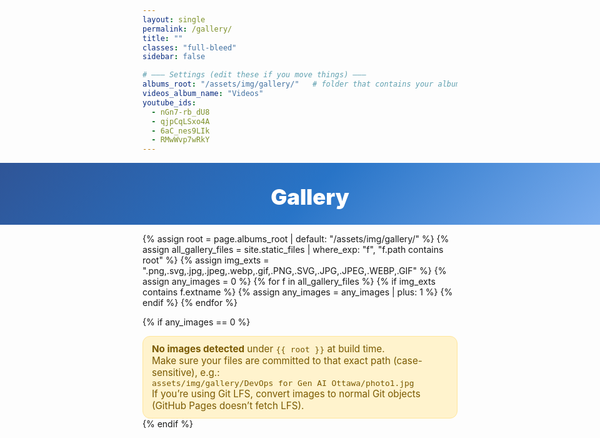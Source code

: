 ```yaml
---
layout: single
permalink: /gallery/
title: ""
classes: "full-bleed"
sidebar: false

# ——— Settings (edit these if you move things) ———
albums_root: "/assets/img/gallery/"   # folder that contains your album subfolders
videos_album_name: "Videos"
youtube_ids:
  - nGn7-rb_dU8
  - qjpCqLSxo4A
  - 6aC_nes9LIk
  - RMwWvp7wRkY
---
```


<style>
/* Full-bleed container reset */
.page.full-bleed .page__inner-wrap,
.page.full-bleed .page__content { max-width: none !important; padding: 0 !important; }

/* Hide theme title to avoid duplicate H1 */
.page__title { display:none !important; }

/* ===== Blue header (hero) ===== */
.g-hero {
  width: 100vw; margin-left: calc(50% - 50vw); margin-right: calc(50% - 50vw);
  background: linear-gradient(135deg,#2f5597 0%,#2874c7 50%,#7fb0f0 100%);
  color:#fff; text-align:center; padding: 34px 16px 24px;
}
.g-hero h1 { margin:0; font-weight:900; font-size: clamp(24px,3.6vw,40px); }

/* ===== Centered content wrapper ===== */
.albums-stage{
  display:flex; align-items:flex-start; justify-content:center;
  padding: 24px clamp(12px,3vw,36px) 40px;
}
.albums-grid{
  width: 100%;
  max-width: 1280px;
  margin: 0 auto;
  display:grid; gap:20px;
  grid-template-columns: repeat(1, minmax(320px, 1fr));
}
@media (min-width: 800px){
  .albums-grid{ grid-template-columns: repeat(2, minmax(380px, 1fr)); }
}
@media (min-width: 1200px){
  .albums-grid{ grid-template-columns: repeat(3, minmax(420px, 1fr)); }
}

/* Server-side notice */
.notice{
  max-width: 980px; margin: 12px auto 0;
  padding: 10px 14px; border-radius: 12px;
  background: #fff3cd; color:#7a5a00; border:1px solid #ffe69c;
  font-size: 0.95rem;
}

/* Album card */
.album-card{
  position:relative; overflow:hidden; border-radius:16px;
  background:#fff; border:1px solid rgba(0,0,0,.06);
  box-shadow: 0 12px 36px rgba(2,24,71,.07);
  cursor:pointer;
}
.album-cover{
  width:100%; aspect-ratio: 16/10; object-fit:cover; display:block;
  transition: transform .25s ease;
}
.album-card:hover .album-cover{ transform: scale(1.03); }

.album-meta{
  position:absolute; left:10px; bottom:10px; right:10px;
  display:flex; align-items:center; justify-content:space-between; gap:8px;
  background: linear-gradient(180deg, rgba(0,0,0,0) 0%,
                                      rgba(6,18,38,.50) 50%,
                                      rgba(6,18,38,.80) 100%);
  color:#eaf1ff; border-radius:12px; padding:12px 14px;
  backdrop-filter: blur(2px);
}
.album-name{
  font-weight:900; letter-spacing:.2px;
  font-size: clamp(16px, 2.2vw, 24px);
  line-height: 1.15;
  white-space: normal;
  text-shadow: 0 2px 10px rgba(0,0,0,.4);
}
.album-count{
  font-weight:800; opacity:.9;
  font-size: clamp(12px, 1.4vw, 14px);
}

/* ===== Viewer (overlay) — JS toggles display only ===== */
#viewer{
  position:fixed; inset:0; z-index:9999;
  background: rgba(6,12,24,.6); backdrop-filter: blur(6px);
  display: none; /* hidden by default */
}
.viewer-inner{
  position:absolute; inset:0; display:flex; flex-direction:column; gap:10px;
  padding: clamp(10px,3vw,22px);
}
.viewer-bar{
  position: relative; z-index: 5;
  display:flex; align-items:center; justify-content:space-between; gap:10px;
  color:#eaf1ff;
}
.viewer-title{ font-weight:900; font-size:clamp(16px,1.8vw,20px); }

/* ✕ Close (fixed, top-right) */
.viewer-close{
  position: fixed; top: 16px; right: 16px;
  z-index: 2147483647;
  background: rgba(0,0,0,.65); color:#fff; border:1px solid rgba(255,255,255,.45);
  border-radius:999px; width:46px; height:46px; display:grid; place-items:center;
  text-decoration:none; font-weight:900; font-size:22px; line-height:1; cursor:pointer;
}
.viewer-close:hover{ background: rgba(0,0,0,.8); }

/* Horizontal strip (normal visuals) */
.viewer-strip{
  position:relative; flex:1 1 auto; overflow-x:auto; overflow-y:hidden;
  scroll-snap-type: x mandatory; display:flex; gap:10px; padding: 6px 0;
}
.viewer-item{
  flex: 0 0 auto; scroll-snap-align: center;
  display:grid; place-items:center;
  background:#000; border-radius:14px; overflow:hidden;
  border:1px solid rgba(255,255,255,.15);
  width: min(72vw, 780px);
  height: min(62vh, 520px);
  box-shadow: 0 18px 50px rgba(0,0,0,.45);
}
@media (max-width: 640px){
  .viewer-item{ width: 92vw; height: 56vh; }
}
.viewer-item img, .viewer-item iframe{
  max-width: 100%; max-height: 100%;
  width: auto; height: auto;
  object-fit: contain; display:block; border:0; background:#000;
}

/* RIGHT-SIDE fixed arrows (don’t move with images) */
.viewer-nav-fixed{
  position: fixed; right: 16px; top: 50%; transform: translateY(-50%);
  display: flex; flex-direction: column; gap: 10px;
  z-index: 2147483000; pointer-events: none;
}
.nav-btn{
  pointer-events: auto;
  width:48px; height:48px; border-radius:999px;
  background: rgba(0,0,0,.55); color:#fff;
  border:1px solid rgba(255,255,255,.35); display:grid; place-items:center;
  cursor:pointer; font-size: 22px; line-height: 1; backdrop-filter: blur(2px);
}
.nav-btn:hover{ background: rgba(0,0,0,.7); }

/* Hide MM pager here */
.pagination, .pagination--pager { display:none !important; }
</style>

<!-- ===== BLUE HEADER ===== -->
<section class="g-hero" aria-labelledby="gallery-heading">
  <h1 id="gallery-heading">Gallery</h1>
</section>

<!-- ===== SERVER-SIDE DIAGNOSTIC (shows if Jekyll finds 0 images) ===== -->
{% assign root = page.albums_root | default: "/assets/img/gallery/" %}
{% assign all_gallery_files = site.static_files | where_exp: "f", "f.path contains root" %}
{% assign img_exts = ".png,.svg,.jpg,.jpeg,.webp,.gif,.PNG,.SVG,.JPG,.JPEG,.WEBP,.GIF" %}
{% assign any_images = 0 %}
{% for f in all_gallery_files %}
  {% if img_exts contains f.extname %}
    {% assign any_images = any_images | plus: 1 %}
  {% endif %}
{% endfor %}

{% if any_images == 0 %}
<div class="notice">
  <strong>No images detected</strong> under <code>{{ root }}</code> at build time.<br>
  Make sure your files are committed to that exact path (case-sensitive), e.g.:<br>
  <code>assets/img/gallery/DevOps for Gen AI Ottawa/photo1.jpg</code><br>
  If you’re using Git LFS, convert images to normal Git objects (GitHub Pages doesn’t fetch LFS).
</div>
{% endif %}

<!-- ===== CENTERED ALBUMS ===== -->
<section id="gallery-home" class="albums-stage" aria-label="Gallery albums" tabindex="-1">
  <div id="albumsGrid" class="albums-grid"></div>
</section>

<!-- Hidden pool of media items generated by Liquid (images + videos) -->
<div id="mediaPool" style="display:none">
  {% for f in all_gallery_files %}
    {% if img_exts contains f.extname %}
      {% assign rel = f.path | remove: root %}
      {% assign album = rel | split:'/' | first %}
      {% if album == rel %}{% assign album = "Photos" %}{% endif %}
      <a class="media" data-type="image" data-album="{{ album }}" href="{{ f.path | relative_url | url_encode | replace:'+','%20' }}"></a>
    {% endif %}
  {% endfor %}

  {% if page.youtube_ids and page.youtube_ids.size > 0 %}
    {% assign vname = page.videos_album_name | default: "Videos" %}
    {% for vid in page.youtube_ids %}
      <a class="media" data-type="video" data-album="{{ vname }}" href="https://www.youtube-nocookie.com/embed/{{ vid }}"></a>
    {% endfor %}
  {% endif %}
</div>

<!-- Viewer Modal -->
<div id="viewer" aria-label="Album viewer">
  <div class="viewer-inner">
    <div class="viewer-bar">
      <div class="viewer-title" id="viewerTitle">Album</div>
      <a id="viewerClose" class="viewer-close" href="#gallery-home" aria-label="Close viewer and return to Gallery">✕</a>
    </div>

    <div class="viewer-strip" id="viewerStrip" tabindex="0" aria-label="Scroll left or right to browse">
      <!-- items injected by JS -->
    </div>
  </div>
  <div class="viewer-nav-fixed" aria-hidden="false">
    <button class="nav-btn" id="navPrev" aria-label="Previous">‹</button>
    <button class="nav-btn" id="navNext" aria-label="Next">›</button>
  </div>
</div>

<script>
(function(){
  var pool        = document.getElementById('mediaPool');
  var albumsGrid  = document.getElementById('albumsGrid');

  var viewer      = document.getElementById('viewer');
  var viewerTitle = document.getElementById('viewerTitle');
  var viewerStrip = document.getElementById('viewerStrip');
  var btnClose    = document.getElementById('viewerClose');
  var btnPrev     = document.getElementById('navPrev');
  var btnNext     = document.getElementById('navNext');

  // Collect anchors emitted by Liquid
  var mediaLinks = Array.prototype.slice.call(pool.querySelectorAll('.media'));
  var medias = mediaLinks.map(function(a){
    return { type: a.getAttribute('data-type'),
             album: a.getAttribute('data-album'),
             href: a.getAttribute('href') };
  });

  // Group by album
  var byAlbum = {};
  for (var i=0; i<medias.length; i++){
    var m = medias[i];
    if (!byAlbum[m.album]) byAlbum[m.album] = [];
    byAlbum[m.album].push(m);
  }

  // Ensure a Videos album exists if you provided YouTube IDs
  {% if page.youtube_ids and page.youtube_ids.size > 0 %}
    if (!byAlbum["{{ page.videos_album_name | default: 'Videos' }}"]) {
      byAlbum["{{ page.videos_album_name | default: 'Videos' }}"] = [];
      var ids = {{ page.youtube_ids | jsonify }};
      for (var v=0; v<ids.length; v++){
        byAlbum["{{ page.videos_album_name | default: 'Videos' }}"].push({
          type: 'video',
          album: "{{ page.videos_album_name | default: 'Videos' }}",
          href: 'https://www.youtube-nocookie.com/embed/' + ids[v]
        });
      }
    }
  {% endif %}

  // Display labels (optional)
  var albumLabel = { "DevOps for Gen AI Ottawa": "DevOps for Gen AI — Ottawa" };
  function getDisplayName(folder){ return albumLabel[folder] || folder; }

  // Build album cards
  var albumNames = Object.keys(byAlbum).sort();
  for (var a=0; a<albumNames.length; a++){
    var albumName = albumNames[a];
    var items = byAlbum[albumName];
    if (!items || !items.length) continue;

    // Choose a cover
    var coverSrc = '';
    for (var j=0; j<items.length; j++){
      if (items[j].type === 'image'){ coverSrc = items[j].href; break; }
    }
    if (!coverSrc){
      for (var k=0; k<items.length; k++){
        if (items[k].type === 'video'){
          var id = (items[k].href.split('/embed/')[1] || '').split(/[?&]/)[0];
          if (id) coverSrc = 'https://img.youtube.com/vi/' + id + '/hqdefault.jpg';
          break;
        }
      }
    }

    var card = document.createElement('article');
    card.className = 'album-card';
    card.setAttribute('data-album', albumName);
    card.innerHTML =
      '<img class="album-cover" src="' + coverSrc + '" alt="' + getDisplayName(albumName) + '">' +
      '<div class="album-meta">' +
        '<span class="album-name">' + getDisplayName(albumName) + '</span>' +
        '<span class="album-count">' + items.length + '</span>' +
      '</div>';
    (function(name){
      card.addEventListener('click', function(){ openViewer(name); });
    })(albumName);
    albumsGrid.appendChild(card);
  }

  /* ========== Viewer logic ========== */
  var currentIndex = 0;
  var currentItems = [];
  var isOpen = false;

  function buildItemEl(item){
    var wrap = document.createElement('div');
    wrap.className = 'viewer-item';
    if(item.type === 'image'){
      var img = document.createElement('img');
      img.src = item.href; img.alt = '';
      wrap.appendChild(img);
    } else {
      var iframe = document.createElement('iframe');
      iframe.src = item.href;
      iframe.allow = "accelerometer; autoplay; clipboard-write; encrypted-media; gyroscope; picture-in-picture; web-share";
      iframe.referrerPolicy = "strict-origin-when-cross-origin";
      iframe.allowFullscreen = true;
      wrap.appendChild(iframe);
    }
    return wrap;
  }

  function openViewer(albumName){
    currentItems = byAlbum[albumName] || [];
    if (!currentItems.length) return;

    viewerTitle.textContent = getDisplayName(albumName);
    viewerStrip.innerHTML = '';
    for (var i=0; i<currentItems.length; i++){
      viewerStrip.appendChild(buildItemEl(currentItems[i]));
    }

    currentIndex = 0;
    viewer.style.display = 'block';
    document.documentElement.style.overflow = 'hidden';
    isOpen = true;

    setTimeout(function(){
      var first = viewerStrip.querySelector('.viewer-item');
      if (first) first.scrollIntoView({behavior:'instant', inline:'center', block:'nearest'});
      btnClose.focus();
    }, 0);

    if (location.hash !== '#viewer') history.pushState({ viewer:true }, '', '#viewer');
  }

  function closeViewer(){
    if (!isOpen) return;
    viewer.style.display = 'none';
    document.documentElement.style.overflow = '';
    isOpen = false;

    // Stop videos
    var ifr = viewerStrip.querySelectorAll('iframe');
    for (var i=0; i<ifr.length; i++){ ifr[i].src = ifr[i].src; }

    if (location.hash !== '#gallery-home') history.replaceState(null, '', '#gallery-home');

    var grid = document.getElementById('gallery-home');
    if (grid) {
      grid.scrollIntoView({ behavior: 'smooth', block: 'start' });
      setTimeout(function(){ grid.focus({ preventScroll: true }); }, 150);
    }
  }

  function goTo(index){
    var items = viewerStrip.querySelectorAll('.viewer-item');
    if (!items.length) return;
    var L = items.length;
    currentIndex = (index + L) % L;
    items[currentIndex].scrollIntoView({behavior:'smooth', inline:'center', block:'nearest'});
  }
  function next(){ goTo(currentIndex + 1); }
  function prev(){ goTo(currentIndex - 1); }

  viewerStrip.addEventListener('scroll', function(){
    var items = viewerStrip.querySelectorAll('.viewer-item');
    var contLeft = viewerStrip.getBoundingClientRect().left;
    var best = 0, bestDist = Infinity;
    for (var i=0; i<items.length; i++){
      var d = Math.abs(items[i].getBoundingClientRect().left - contLeft);
      if (d < bestDist){ bestDist = d; best = i; }
    }
    currentIndex = best;
  }, { passive:true });

  // Close interactions
  btnClose.addEventListener('click', function(e){ e.preventDefault(); e.stopPropagation(); closeViewer(); });
  viewer.addEventListener('click', function(e){ if (e.target === viewer) closeViewer(); });

  // Keyboard
  document.addEventListener('keydown', function(e){
    if (!isOpen) return;
    if (e.key === 'Escape') closeViewer();
    else if (e.key === 'ArrowRight') next();
    else if (e.key === 'ArrowLeft') prev();
  });

  // Right-side fixed arrows
  btnNext.addEventListener('click', function(e){ e.preventDefault(); e.stopPropagation(); next(); });
  btnPrev.addEventListener('click', function(e){ e.preventDefault(); e.stopPropagation(); prev(); });

  // Back button
  window.addEventListener('popstate', function(){ if (isOpen) closeViewer(); });
})();
</script>
